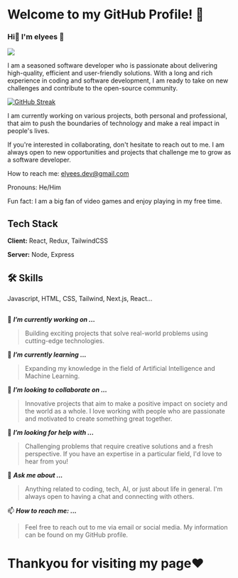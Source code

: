 # Welcome to my GitHub Profile! 🎉
### Hi👋 I'm elyees 🧸 

![](https://komarev.com/ghpvc/?username=devmiano&color=green&style=for-the-badge)


I am a seasoned software developer who is passionate about delivering high-quality, efficient and user-friendly solutions. With a long and rich experience in coding and software development, I am ready to take on new challenges and contribute to the open-source community.

[![GitHub Streak](https://streak-stats.demolab.com?user=Kooya3&theme=tokyonight_duo&hide_border=true&border_radius=6.6&date_format=%5BY.%5Dn.j&mode=weekly&sideNums=EB5454&background=0B0B39&border=52EBD9&stroke=EB576D)](https://git.io/streak-stats)

I am currently working on various projects, both personal and professional, that aim to push the boundaries of technology and make a real impact in people's lives.

If you're interested in collaborating, don't hesitate to reach out to me. I am always open to new opportunities and projects that challenge me to grow as a software developer.

How to reach me: elyees.dev@gmail.com

Pronouns: He/Him

Fun fact: I am a big fan of video games and enjoy playing in my free time.
## Tech Stack

**Client:** React, Redux, TailwindCSS

**Server:** Node, Express





## 🛠 Skills
Javascript, HTML, CSS, Tailwind, Next.js, React...


## 
🔭 ***I’m currently working on ...***   
>Building exciting projects that solve real-world problems using cutting-edge technologies.

🌱 ***I’m currently learning ...***
>Expanding my knowledge in the field of Artificial Intelligence and Machine Learning.

👯 ***I’m looking to collaborate on ...***
>Innovative projects that aim to make a positive impact on society and the world as a whole. I love working with people who are passionate and motivated to create something great together.

🤔 ***I’m looking for help with ...***
>Challenging problems that require creative solutions and a fresh perspective. If you have an expertise in a particular field, I'd love to hear from you!

💬 ***Ask me about ...***
>Anything related to coding, tech, AI, or just about life in general. I'm always open to having a chat and connecting with others.

📫 ***How to reach me: ...***
>Feel free to reach out to me via email or social media. My information can be found on my GitHub profile.

 # Thankyou for visiting my page❤️


